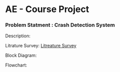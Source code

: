 # AE - Course Project 

### Problem Statment : Crash Detection System
Description:

Litrature Survey: [Litreature Survey]([url](https://github.com/JadenEkbote/crashDetection.github.io/tree/main/resarch))


Block Diagram:




Flowchart:
